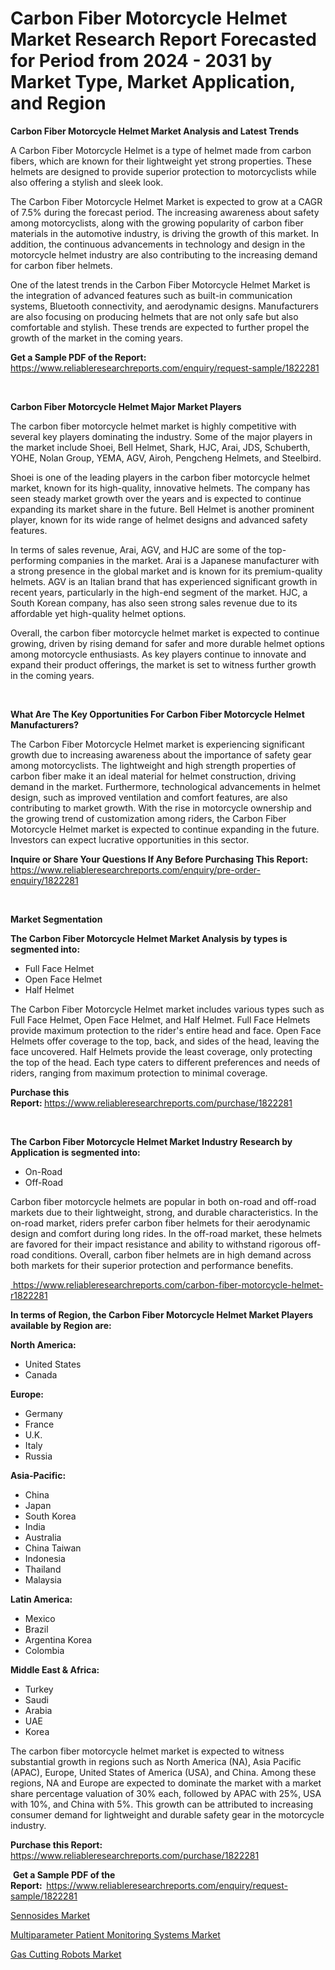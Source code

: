 <p><h1>Carbon Fiber Motorcycle Helmet Market Research Report Forecasted for Period from 2024 -  2031 by Market Type, Market Application, and Region</h1></p><p><strong>Carbon Fiber Motorcycle Helmet Market Analysis and Latest Trends</strong></p>
<p><p>A Carbon Fiber Motorcycle Helmet is a type of helmet made from carbon fibers, which are known for their lightweight yet strong properties. These helmets are designed to provide superior protection to motorcyclists while also offering a stylish and sleek look.</p><p>The Carbon Fiber Motorcycle Helmet Market is expected to grow at a CAGR of 7.5% during the forecast period. The increasing awareness about safety among motorcyclists, along with the growing popularity of carbon fiber materials in the automotive industry, is driving the growth of this market. In addition, the continuous advancements in technology and design in the motorcycle helmet industry are also contributing to the increasing demand for carbon fiber helmets.</p><p>One of the latest trends in the Carbon Fiber Motorcycle Helmet Market is the integration of advanced features such as built-in communication systems, Bluetooth connectivity, and aerodynamic designs. Manufacturers are also focusing on producing helmets that are not only safe but also comfortable and stylish. These trends are expected to further propel the growth of the market in the coming years.</p></p>
<p><strong>Get a Sample PDF of the Report:&nbsp;</strong> <a href="https://www.reliableresearchreports.com/enquiry/request-sample/1822281">https://www.reliableresearchreports.com/enquiry/request-sample/1822281</a></p>
<p>&nbsp;</p>
<p><strong>Carbon Fiber Motorcycle Helmet Major Market Players</strong></p>
<p><p>The carbon fiber motorcycle helmet market is highly competitive with several key players dominating the industry. Some of the major players in the market include Shoei, Bell Helmet, Shark, HJC, Arai, JDS, Schuberth, YOHE, Nolan Group, YEMA, AGV, Airoh, Pengcheng Helmets, and Steelbird.</p><p>Shoei is one of the leading players in the carbon fiber motorcycle helmet market, known for its high-quality, innovative helmets. The company has seen steady market growth over the years and is expected to continue expanding its market share in the future. Bell Helmet is another prominent player, known for its wide range of helmet designs and advanced safety features.</p><p>In terms of sales revenue, Arai, AGV, and HJC are some of the top-performing companies in the market. Arai is a Japanese manufacturer with a strong presence in the global market and is known for its premium-quality helmets. AGV is an Italian brand that has experienced significant growth in recent years, particularly in the high-end segment of the market. HJC, a South Korean company, has also seen strong sales revenue due to its affordable yet high-quality helmet options.</p><p>Overall, the carbon fiber motorcycle helmet market is expected to continue growing, driven by rising demand for safer and more durable helmet options among motorcycle enthusiasts. As key players continue to innovate and expand their product offerings, the market is set to witness further growth in the coming years.</p></p>
<p>&nbsp;</p>
<p><strong>What Are The Key Opportunities For Carbon Fiber Motorcycle Helmet Manufacturers?</strong></p>
<p><p>The Carbon Fiber Motorcycle Helmet market is experiencing significant growth due to increasing awareness about the importance of safety gear among motorcyclists. The lightweight and high strength properties of carbon fiber make it an ideal material for helmet construction, driving demand in the market. Furthermore, technological advancements in helmet design, such as improved ventilation and comfort features, are also contributing to market growth. With the rise in motorcycle ownership and the growing trend of customization among riders, the Carbon Fiber Motorcycle Helmet market is expected to continue expanding in the future. Investors can expect lucrative opportunities in this sector.</p></p>
<p><strong>Inquire or Share Your Questions If Any Before Purchasing This Report:</strong> <a href="https://www.reliableresearchreports.com/enquiry/pre-order-enquiry/1822281">https://www.reliableresearchreports.com/enquiry/pre-order-enquiry/1822281</a></p>
<p>&nbsp;</p>
<p><strong>Market Segmentation</strong></p>
<p><strong>The Carbon Fiber Motorcycle Helmet Market Analysis by types is segmented into:</strong></p>
<p><ul><li>Full Face Helmet</li><li>Open Face Helmet</li><li>Half Helmet</li></ul></p>
<p><p>The Carbon Fiber Motorcycle Helmet market includes various types such as Full Face Helmet, Open Face Helmet, and Half Helmet. Full Face Helmets provide maximum protection to the rider's entire head and face. Open Face Helmets offer coverage to the top, back, and sides of the head, leaving the face uncovered. Half Helmets provide the least coverage, only protecting the top of the head. Each type caters to different preferences and needs of riders, ranging from maximum protection to minimal coverage.</p></p>
<p><strong>Purchase this Report:&nbsp;</strong><a href="https://www.reliableresearchreports.com/purchase/1822281">https://www.reliableresearchreports.com/purchase/1822281</a></p>
<p>&nbsp;</p>
<p><strong>The Carbon Fiber Motorcycle Helmet Market Industry Research by Application is segmented into:</strong></p>
<p><ul><li>On-Road</li><li>Off-Road</li></ul></p>
<p><p>Carbon fiber motorcycle helmets are popular in both on-road and off-road markets due to their lightweight, strong, and durable characteristics. In the on-road market, riders prefer carbon fiber helmets for their aerodynamic design and comfort during long rides. In the off-road market, these helmets are favored for their impact resistance and ability to withstand rigorous off-road conditions. Overall, carbon fiber helmets are in high demand across both markets for their superior protection and performance benefits.</p></p>
<p><a href="https://www.reliableresearchreports.com/carbon-fiber-motorcycle-helmet-r1822281">&nbsp;https://www.reliableresearchreports.com/carbon-fiber-motorcycle-helmet-r1822281</a></p>
<p><strong>In terms of Region, the Carbon Fiber Motorcycle Helmet Market Players available by Region are:</strong></p>
<p>
    <p> <strong> North America: </strong>
        <ul>
            <li>United States</li>
            <li>Canada</li>
        </ul>
        </p> 
    <p> <strong> Europe: </strong>
        <ul>
            <li>Germany</li>
            <li>France</li>
            <li>U.K.</li>
            <li>Italy</li>
            <li>Russia</li>
        </ul>
        </p> 
    <p> <strong> Asia-Pacific: </strong>
        <ul>
            <li>China</li>
            <li>Japan</li>
            <li>South Korea</li>
            <li>India</li>
            <li>Australia</li>
            <li>China Taiwan</li>
            <li>Indonesia</li>
            <li>Thailand</li>
            <li>Malaysia</li>
        </ul>
        </p> 
    <p> <strong> Latin America: </strong>
        <ul>
            <li>Mexico</li>
            <li>Brazil</li>
            <li>Argentina Korea</li>
            <li>Colombia</li>
        </ul>
        </p> 
    <p> <strong> Middle East & Africa: </strong>
        <ul>
            <li>Turkey</li>
            <li>Saudi</li>
            <li>Arabia</li>
            <li>UAE</li>
            <li>Korea</li>
        </ul>
    </p>
    </p>
<p><p>The carbon fiber motorcycle helmet market is expected to witness substantial growth in regions such as North America (NA), Asia Pacific (APAC), Europe, United States of America (USA), and China. Among these regions, NA and Europe are expected to dominate the market with a market share percentage valuation of 30% each, followed by APAC with 25%, USA with 10%, and China with 5%. This growth can be attributed to increasing consumer demand for lightweight and durable safety gear in the motorcycle industry.</p></p>
<p><strong>Purchase this Report: </strong><a href="https://www.reliableresearchreports.com/purchase/1822281">https://www.reliableresearchreports.com/purchase/1822281</a></p>
<p>&nbsp;<strong>Get a Sample PDF of the Report:&nbsp;&nbsp;</strong><a href="https://www.reliableresearchreports.com/enquiry/request-sample/1822281">https://www.reliableresearchreports.com/enquiry/request-sample/1822281</a></p>
<p><strong></strong></p>
<p><p><a href="https://github.com/JosephMorgnlvXXff/Market-Research-Report-List-1/blob/main/sennosides-market.md">Sennosides Market</a></p><p><a href="https://issuu.com/reportprime-2/docs/multiparameter-patient-monitoring-systems-market-s">Multiparameter Patient Monitoring Systems Market</a></p><p><a href="https://github.com/ochgvvcj16/Market-Research-Report-List-1/blob/main/gas-cutting-robots-market.md">Gas Cutting Robots Market</a></p></p>